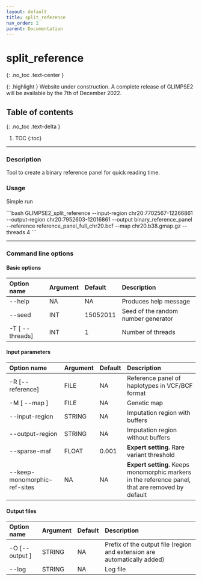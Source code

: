 ```yaml
---
layout: default
title: split_reference
nav_order: 2
parent: Documentation
---
```

# split_reference
{: .no_toc .text-center }

{: .highlight }
Website under construction. A complete release of GLIMPSE2 will be available by the 7th of December 2022.


## Table of contents
{: .no_toc .text-delta }

1. TOC
{:toc}

---

### Description
Tool to create a binary reference panel for quick reading time.

### Usage
Simple run

<div class="code-example" markdown="1">
```bash
GLIMPSE2_split_reference --input-region chr20:7702567-12266861 --output-region chr20:7952603-12016861 --output binary_reference_panel --reference reference_panel_full_chr20.bcf --map chr20.b38.gmap.gz --threads 4
```
</div>

---

### Command line options

#### Basic options

| Option name 	       | Argument| Default  | Description |
|:---------------------|:--------|:---------|:-------------------------------------|
| \-\-help             | NA      | NA       | Produces help message |
| \-\-seed             | INT     | 15052011 | Seed of the random number generator  |
| \-T \[ \-\-threads\] | INT     | 1        | Number of threads |



#### Input parameters

| Option name 	       | Argument| Default  | Description |
|:---------------------|:--------|:---------|:-------------------------------------|
| \-R \[\-\-reference\]| FILE    | NA       | Reference panel of haplotypes in VCF/BCF format |
| \-M \[ \-\-map \]    | FILE    | NA       | Genetic map |
| \-\-input-region     | STRING  | NA       | Imputation region with buffers |
| \-\-output-region    | STRING  | NA       | Imputation region without buffers |
| \-\-sparse-maf       | FLOAT   | 0.001   | **Expert setting.** Rare variant threshold |
| \-\-keep-monomorphic-ref-sites | NA       | NA       | **Expert setting.** Keeps monomorphic markers in the reference panel, that are removed by default |

#### Output files

| Option name 	       | Argument| Default  | Description |
|:---------------------|:--------|:---------|:-------------------------------------|
| \-O \[\-\-output \]  | STRING  | NA       | Prefix of the output file (region and extension are automatically added) |
| \-\-log              | STRING  | NA       | Log file  |

